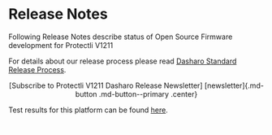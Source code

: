 # Release Notes

Following Release Notes describe status of Open Source Firmware development
for Protectli V1211

For details about our release process please read
[Dasharo Standard Release Process](../../dev-proc/standard-release-process.md).

<center>
[Subscribe to Protectli V1211 Dasharo Release Newsletter]
[newsletter]{.md-button .md-button--primary .center}
</center>

Test results for this platform can be found
[here](https://docs.google.com/spreadsheets/d/1wI0qBSLdaluayYsm_lIa9iJ9LnPnCOZ9eNOyrKSc-j4/edit#gid=1316498194).

[newsletter]: https://newsletter.3mdeb.com/subscription/n2EpSxtqL

<!--Empty pixel to avoid orphaned pages when overview is hidden-->
[![empty-pixel](../../images/empty_pixel.png)](overview.md)
